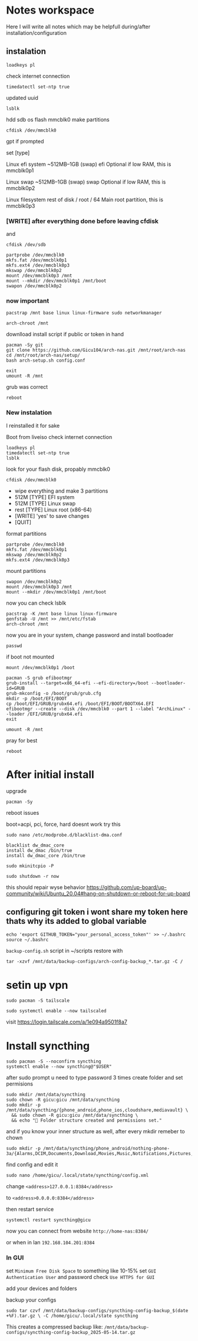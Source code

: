 # Notes workspace
Here I will write all notes which may be helpfull during/after installation/configuration

## instalation
```
loadkeys pl
```
check internet connection 

```
timedatectl set-ntp true
```
updated uuid 
```
lsblk
```
hdd sdb
os flash mmcblk0
make partitions
```
cfdisk /dev/mmcblk0
```
gpt if prompted

set [type]

Linux efi system	~512MB–1GB	(swap)	efi	Optional if low RAM, this is mmcblk0p1

Linux swap	      ~512MB–1GB	(swap)	swap	Optional if low RAM, this is mmcblk0p2

Linux filesystem	rest of disk	/	root / 64	Main root partition, this is mmcblk0p3

### [WRITE] after everything done before leaving cfdisk

and
```
cfdisk /dev/sdb
```
```
partprobe /dev/mmcblk0
mkfs.fat /dev/mmcblk0p1
mkfs.ext4 /dev/mmcblk0p3
mkswap /dev/mmcblk0p2
mount /dev/mmcblk0p3 /mnt
mount --mkdir /dev/mmcblk0p1 /mnt/boot
swapon /dev/mmcblk0p2
```
### now important
```
pacstrap /mnt base linux linux-firmware sudo networkmanager
```
```
arch-chroot /mnt
```

downlload install script if public or token in hand
```
pacman -Sy git
git clone https://github.com/Gicu104/arch-nas.git /mnt/root/arch-nas
cd /mnt/root/arch-nas/setup/
bash arch-setup.sh config.conf
```
```
exit
umount -R /mnt
```
grub was correct
```
reboot
```
### New instalation
 I reinstalled it for sake

Boot from liveiso
check internet connection 
```
loadkeys pl
timedatectl set-ntp true
lsblk
```
look for your flash disk, propably mmcblk0
```
cfdisk /dev/mmcblk0
```
- wipe everything and make 3 partitions
- 512M [TYPE] EFI system
- 512M [TYPE] Linux swap
- rest [TYPE] Linux root (x86-64)
- [WRITE] 'yes' to save changes
- [QUIT]

format partitions
```
partprobe /dev/mmcblk0
mkfs.fat /dev/mmcblk0p1
mkswap /dev/mmcblk0p2
mkfs.ext4 /dev/mmcblk0p3
```
mount partitions
```
swapon /dev/mmcblk0p2
mount /dev/mmcblk0p3 /mnt
mount --mkdir /dev/mmcblk0p1 /mnt/boot
```
now you can check lsblk
```
pacstrap -K /mnt base linux linux-firmware
genfstab -U /mnt >> /mnt/etc/fstab
arch-chroot /mnt
```
now you are in your system, change password and install bootloader
```
passwd
```
if boot not mounted 
```
mount /dev/mmcblk0p1 /boot
```
```
pacman -S grub efibootmgr
grub-install --target=x86_64-efi --efi-directory=/boot --bootloader-id=GRUB
grub-mkconfig -o /boot/grub/grub.cfg
mkdir -p /boot/EFI/BOOT
cp /boot/EFI/GRUB/grubx64.efi /boot/EFI/BOOT/BOOTX64.EFI
efibootmgr --create --disk /dev/mmcblk0 --part 1 --label "ArchLinux" --loader /EFI/GRUB/grubx64.efi
exit
```
```
umount -R /mnt
```
pray for best
```
reboot
```


# After initial install
upgrade
```
pacman -Sy
```

reboot issues

boot=acpi, pci, force, hard doesnt work
try this
```
sudo nano /etc/modprobe.d/blacklist-dma.conf
```
```
blacklist dw_dmac_core
install dw_dmac /bin/true
install dw_dmac_core /bin/true
```
```
sudo mkinitcpio -P
```
```
sudo shutdown -r now
```
this should repair wyse behavior
https://github.com/up-board/up-community/wiki/Ubuntu_20.04#hang-on-shutdown-or-reboot-for-up-board

## configuring git token i wont share my token here thats why its added to global variable
```
echo 'export GITHUB_TOKEN="your_personal_access_token"' >> ~/.bashrc
source ~/.bashrc
```

`backup-config.sh` script in ~/scripts
restore with 
```
tar -xzvf /mnt/data/backup-configs/arch-config-backup_*.tar.gz -C /
```

# setin up vpn
```
sudo pacman -S tailscale
```
```
sudo systemctl enable --now tailscaled
```
visit
https://login.tailscale.com/a/1e094a9501f8a7

# Install syncthing

```
sudo pacman -S --noconfirm syncthing
systemctl enable --now syncthing@"$USER"
```
after sudo prompt u need to type password 3 times
create folder and set permisions
```
sudo mkdir /mnt/data/syncthing
sudo chown -R gicu:gicu /mnt/data/syncthing
sudo mkdir -p /mnt/data/syncthing/{phone_android,phone_ios,cloudshare,mediavault} \
  && sudo chown -R gicu:gicu /mnt/data/syncthing \
  && echo "📁 Folder structure created and permissions set."
```
and if you know your inner structure as well,
after every mkdir remeber to chown
```
sudo mkdir -p /mnt/data/syncthing/phone_android/nothing-phone-3a/{Alarms,DCIM,Documents,Download,Movies,Music,Notifications,Pictures,Ringtones}
```
find config and edit it 
```
sudo nano /home/gicu/.local/state/syncthing/config.xml
```
change
`<address>127.0.0.1:8384</address>`

to 
`<address>0.0.0.0:8384</address>`

then restart service
```
systemctl restart syncthing@gicu
```
now you can connect from website
`http://home-nas:8384/`

or when in lan
`192.168.104.201:8384`

### In GUI
set `Minimum Free Disk Space` to something like 10-15%
set `GUI Authentication User` and password
check `Use HTTPS for GUI`

add your devices and folders

backup your configs
```
sudo tar czvf /mnt/data/backup-configs/syncthing-config-backup_$(date +%F).tar.gz \ -C /home/gicu/.local/state syncthing
```
This creates a compressed backup like:
`/mnt/data/backup-configs/syncthing-config-backup_2025-05-14.tar.gz`
